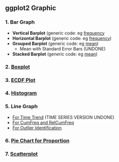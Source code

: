 ## ggplot2 Graphic
### 1. Bar Graph
- **Vertical Barplot** (generic code: eg [frequency]()
- **Horizontal Barplot** (generic code: eg [frequency]())
- **Grouped Barplot** (generic code: eg [mean]())
  - Mean with Standard Error Bars (UNDONE)
- **Stacked Barplot** (generic code: eg [mean]())
### 2. [Boxplot]()
### 3. [ECDF Plot]()
### 4.  [Histogram]()
### 5. Line Graph
- [For Time Trend]() (TIME SERIES VERSION UNDONE)
- [For CumFreq and RelCumFreq]()
- [For Outlier Identification]()
### 6. [Pie Chart for Proportion]()
### 7. [Scatterplot]()
